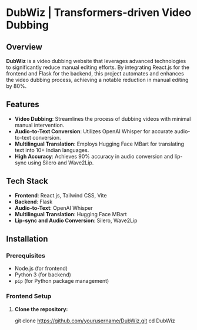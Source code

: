 # DubWiz | Transformers-driven Video Dubbing

## Overview

**DubWiz** is a video dubbing website that leverages advanced technologies to significantly reduce manual editing efforts. By integrating React.js for the frontend and Flask for the backend, this project automates and enhances the video dubbing process, achieving a notable reduction in manual editing by 80%.

## Features

- **Video Dubbing**: Streamlines the process of dubbing videos with minimal manual intervention.
- **Audio-to-Text Conversion**: Utilizes OpenAI Whisper for accurate audio-to-text conversion.
- **Multilingual Translation**: Employs Hugging Face MBart for translating text into 10+ Indian languages.
- **High Accuracy**: Achieves 90% accuracy in audio conversion and lip-sync using Silero and Wave2Lip.

## Tech Stack

- **Frontend**: React.js, Tailwind CSS, Vite
- **Backend**: Flask
- **Audio-to-Text**: OpenAI Whisper
- **Multilingual Translation**: Hugging Face MBart
- **Lip-sync and Audio Conversion**: Silero, Wave2Lip

## Installation

### Prerequisites

- Node.js (for frontend)
- Python 3 (for backend)
- `pip` (for Python package management)

### Frontend Setup

1. **Clone the repository:**

   git clone https://github.com/yourusername/DubWiz.git
   cd DubWiz
